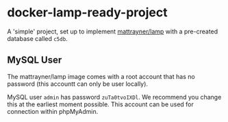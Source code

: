 # docker-lamp-ready-project
A 'simple' project, set up to implement [mattrayner/lamp](https://github.com/mattrayner/docker-lamp) with a pre-created database called `c5db`.

## MySQL User
The mattrayner/lamp image comes with a root account that has no password (this accountt can only be user locally).

MySQL user `admin` has password `zuTa0tvoIXDl`. We recommend you change this at the earliest moment possible. This account can be used for connection within phpMyAdmin.